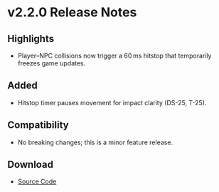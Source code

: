 # v2.2.0 Release Notes

## Highlights
- Player–NPC collisions now trigger a 60 ms hitstop that temporarily freezes game updates.

## Added
- Hitstop timer pauses movement for impact clarity (DS-25, T-25).

## Compatibility
- No breaking changes; this is a minor feature release.

## Download
- [Source Code](https://github.com/example/mario-demo/archive/refs/tags/v2.2.0.zip)
